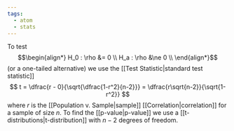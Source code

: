 ```yaml
---
tags:
  - atom
  - stats
---
```

To test
$$\begin{align*}
	H_0 : \rho &= 0 \\
	H_a : \rho &\ne 0 \\
\end{align*}$$
(or a one-tailed alternative) we use the [[Test Statistic|standard test statistic]]
$$ t = \dfrac{r - 0}{\sqrt{\dfrac{1-r^2}{n-2}}} = \dfrac{r\sqrt{n-2}}{\sqrt{1-r^2}} $$
where $r$ is the [[Population v. Sample|sample]] [[Correlation|correlation]] for a sample of size $n$. To find the [[p-value|p-value]] we use a [[t-distributions|t-distribution]] with $n-2$ degrees of freedom.